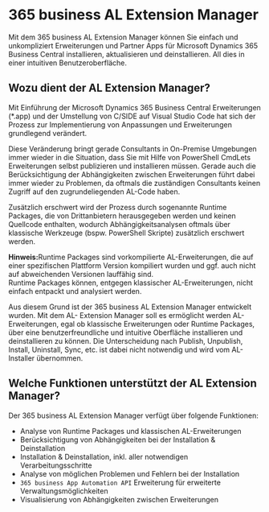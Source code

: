 # 365 business AL Extension Manager

Mit dem 365 business AL Extension Manager können Sie einfach und unkompliziert Erweiterungen und Partner Apps für Microsoft Dynamics 365 Business Central installieren, aktualisieren und deinstallieren. All dies in einer intuitiven Benutzeroberfläche.

## Wozu dient der AL Extension Manager?

Mit Einführung der Microsoft Dynamics 365 Business Central Erweiterungen (*.app) und der Umstellung von C/SIDE auf Visual Studio Code hat sich der Prozess zur Implementierung von Anpassungen und Erweiterungen grundlegend verändert.

Diese Veränderung bringt gerade Consultants in On-Premise Umgebungen immer wieder in die Situation, dass Sie mit Hilfe von PowerShell CmdLets Erweiterungen selbst publizieren und installieren müssen.
Gerade auch die Berücksichtigung der Abhängigkeiten zwischen Erweiterungen führt dabei immer wieder zu Problemen, da oftmals die zuständigen Consultants keinen Zugriff auf den zugrundeliegenden AL-Code haben.

Zusätzlich erschwert wird der Prozess durch sogenannte Runtime Packages, die von Drittanbietern herausgegeben werden und keinen Quellcode enthalten, wodurch Abhängigkeitsanalysen oftmals über klassische Werkzeuge (bspw. PowerShell Skripte) zusätzlich erschwert werden.

<div class="alert alert-info">
    <i class="fa-duotone fa-thin fa-lightbulb fa-lg" style="--fa-secondary-color: #00b7c3; --fa-primary-color: #111111;"></i> <strong>Hinweis:</strong>Runtime Packages sind vorkompilierte AL-Erweiterungen, die auf einer spezifischen Plattform Version kompiliert wurden und ggf. auch nicht auf abweichenden Versionen lauffähig sind.<br>Runtime Packages können, entgegen klassischer AL-Erweiterungen, nicht einfach entpackt und analysiert werden.
</div>

Aus diesem Grund ist der 365 business AL Extension Manager entwickelt wurden. Mit dem AL- Extension Manager soll es ermöglicht werden AL-Erweiterungen, egal ob klassische Erweiterungen oder Runtime Packages, über eine benutzerfreundliche und intuitive Oberfläche installieren und deinstallieren zu können. Die Unterscheidung nach Publish, Unpublish, Install, Uninstall, Sync, etc. ist dabei nicht notwendig und wird vom AL-Installer übernommen.

## Welche Funktionen unterstützt der AL Extension Manager?

Der 365 business AL Extension Manager verfügt über folgende Funktionen:
 - Analyse von Runtime Packages und klassischen AL-Erweiterungen
 - Berücksichtigung von Abhängigkeiten bei der Installation & Deinstallation
 - Installation & Deinstallation, inkl. aller notwendigen Verarbeitungsschritte
 - Analyse von möglichen Problemen und Fehlern bei der Installation
 - `365 business App Automation API` Erweiterung für erweiterte Verwaltungsmöglichkeiten
 - Visualisierung von Abhängigkeiten zwischen Erweiterungen
